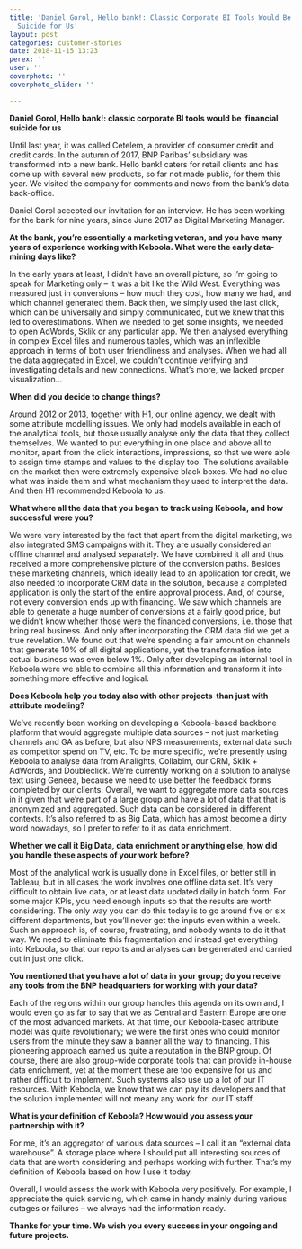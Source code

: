 ```yaml
---
title: 'Daniel Gorol, Hello bank!: Classic Corporate BI Tools Would Be a Financial
  Suicide for Us'
layout: post
categories: customer-stories
date: 2018-11-15 13:23
perex: ''
user: ''
coverphoto: ''
coverphoto_slider: ''

---
```

**Daniel Gorol, Hello bank!: classic corporate BI tools would be  financial suicide for us**

Until last year, it was called Cetelem, a provider of consumer credit and credit cards. In the autumn of 2017, BNP Paribas’ subsidiary was transformed into a new bank. Hello bank! caters for retail clients and has come up with several new products, so far not made public, for them this year. We visited the company for comments and news from the bank’s data back-office.

Daniel Gorol accepted our invitation for an interview. He has been working for the bank for nine years, since June 2017 as Digital Marketing Manager. 

**At the bank, you’re essentially a marketing veteran, and you have many years of experience working with Keboola. What were the early data-mining days like?**

In the early years at least, I didn’t have an overall picture, so I’m going to speak for Marketing only – it was a bit like the Wild West. Everything was measured just in conversions – how much they cost, how many we had, and which channel generated them. Back then, we simply used the last click, which can be universally and simply communicated, but we knew that this led to overestimations. When we needed to get some insights, we needed to open AdWords, Sklik or any particular app. We then analysed everything in complex Excel files and numerous tables, which was an inflexible approach in terms of both user friendliness and analyses. When we had all the data aggregated in Excel, we couldn’t continue verifying and investigating details and new connections. What’s more, we lacked proper visualization...

**When did you decide to change things?**

Around 2012 or 2013, together with H1, our online agency, we dealt with some attribute modelling issues. We only had models available in each of the analytical tools, but those usually analyse only the data that they collect themselves. We wanted to put everything in one place and above all to monitor, apart from the click interactions, impressions, so that we were able to assign time stamps and values to the display too. The solutions available on the market then were extremely expensive black boxes. We had no clue what was inside them and what mechanism they used to interpret the data. And then H1 recommended Keboola to us. 

**What where all the data that you began to track using Keboola, and how successful were you?**

We were very interested by the fact that apart from the digital marketing, we also integrated SMS campaigns with it. They are usually considered an offline channel and analysed separately. We have combined it all and thus received a more comprehensive picture of the conversion paths. Besides these marketing channels, which ideally lead to an application for credit, we also needed to incorporate CRM data in the solution, because a completed application is only the start of the entire approval process. And, of course, not every conversion ends up with financing. We saw which channels are able to generate a huge number of conversions at a fairly good price, but we didn’t know whether those were the financed conversions, i.e. those that bring real business. And only after incorporating the CRM data did we get a true revelation. We found out that we’re spending a fair amount on channels that generate 10% of all digital applications, yet the transformation into actual business was even below 1%. Only after developing an internal tool in Keboola were we able to combine all this information and transform it into something more effective and logical. 

**Does Keboola help you today also with other projects  than just with attribute modeling?** 

We’ve recently been working on developing a Keboola-based backbone platform that would aggregate multiple data sources – not just marketing channels and GA as before, but also NPS measurements, external data such as competitor spend on TV, etc. To be more specific, we’re presently using Keboola to analyse data from Analights, Collabim, our CRM, Sklik + AdWords, and Doubleclick. We’re currently working on a solution to analyse text using Geneea, because we need to use better the feedback forms completed by our clients. Overall, we want to aggregate more data sources in it given that we’re part of a large group and have a lot of data that that is anonymized and aggregated. Such data can be considered in different contexts. It’s also referred to as Big Data, which has almost become a dirty word nowadays, so I prefer to refer to it as data enrichment.

**Whether we call it Big Data, data enrichment or anything else, how did you handle these aspects of your work before?**

Most of the analytical work is usually done in Excel files, or better still in Tableau, but in all cases the work involves one offline data set. It’s very difficult to obtain live data, or at least data updated daily in batch form. For some major KPIs, you need enough inputs so that the results are worth considering. The only way you can do this today is to go around five or six different departments, but you’ll never get the inputs even within a week. Such an approach is, of course, frustrating, and nobody wants to do it that way. We need to eliminate this fragmentation and instead get everything into Keboola, so that our reports and analyses can be generated and carried out in just one click. 

**You mentioned that you have a lot of data in your group; do you receive any tools from the BNP headquarters for working with your data?**

Each of the regions within our group handles this agenda on its own and, I would even go as far to say that we as Central and Eastern Europe are one of the most advanced markets. At that time, our Keboola-based attribute model was quite revolutionary; we were the first ones who could monitor users from the minute they saw a banner all the way to financing. This pioneering approach earned us quite a reputation in the BNP group. Of course, there are also group-wide corporate tools that can provide in-house data enrichment, yet at the moment these are too expensive for us and rather difficult to implement. Such systems also use up a lot of our IT resources. With Keboola, we know that we can pay its developers and that the solution implemented will not meany any work for  our IT staff.

**What is your definition of Keboola? How would you assess your partnership with it?**

For me, it’s an aggregator of various data sources – I call it an “external data warehouse”. A storage place where I should put all interesting sources of data that are worth considering and perhaps working with further. That’s my definition of Keboola based on how I use it today.

Overall, I would assess the work with Keboola very positively. For example, I appreciate the quick servicing, which came in handy mainly during various outages or failures – we always had the information ready. 

**Thanks for your time. We wish you every success in your ongoing and future projects.**